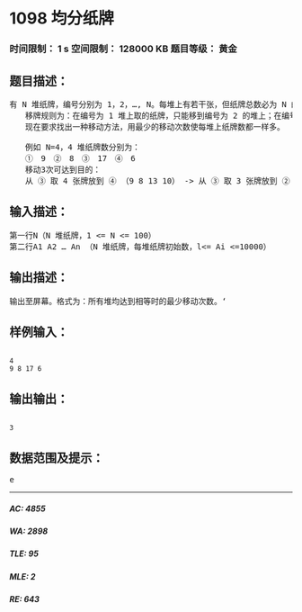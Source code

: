 # 1098 均分纸牌   
### 时间限制： 1 s     空间限制： 128000 KB     题目等级： 黄金  
## 题目描述：  

<pre>
有 N 堆纸牌，编号分别为 1，2，…, N。每堆上有若干张，但纸牌总数必为 N 的倍数。可以在任一堆上取若于张纸牌，然后移动。  
　　移牌规则为：在编号为 1 堆上取的纸牌，只能移到编号为 2 的堆上；在编号为 N 的堆上取的纸牌，只能移到编号为 N-1 的堆上；其他堆上取的纸牌，可以移到相邻左边或右边的堆上。  
　　现在要求找出一种移动方法，用最少的移动次数使每堆上纸牌数都一样多。  
  
　　例如 N=4，4 堆纸牌数分别为：  
　　①　9　②　8　③　17　④　6  
　　移动3次可达到目的：  
　　从 ③ 取 4 张牌放到 ④ （9 8 13 10） -> 从 ③ 取 3 张牌放到 ②（9 11 10 10）-> 从 ② 取 1 张牌放到①（10 10 10 10）。
</pre>
  
  
## 输入描述：  

<pre>
第一行N（N 堆纸牌，1 <= N <= 100）  
第二行A1 A2 … An （N 堆纸牌，每堆纸牌初始数，l<= Ai <=10000）
</pre>
  
  
## 输出描述：  

<pre>
输出至屏幕。格式为：所有堆均达到相等时的最少移动次数。‘
</pre>
  
  
## 样例输入：  

<pre><code>
4  
9 8 17 6
</code></pre>
  
  
## 输出输出：  

<pre><code>
3
</code></pre>
  
  
## 数据范围及提示：  

<pre>
e
</pre>
  
  
***  

##### AC: 4855  
##### WA: 2898  
##### TLE: 95  
##### MLE: 2  
##### RE: 643  
